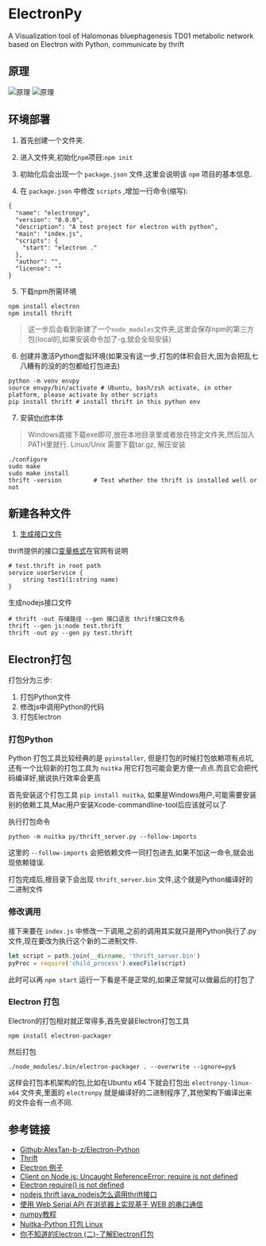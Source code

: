 # ElectronPy
A Visualization tool of Halomonas bluephagenesis TD01 metabolic network based on Electron with Python, communicate by thrift


## 原理

![原理](https://github.com/kekegg/HalomonasBluephagenesisTD01/blob/main/td01_1.png)
![原理](https://github.com/kekegg/HalomonasBluephagenesisTD01/blob/main/td01_2.png)

## 环境部署

1. 首先创建一个文件夹.

2. 进入文件夹,初始化`npm`项目:`npm init`

3. 初始化后会出现一个 `package.json` 文件,这里会说明该 `npm` 项目的基本信息.

4. 在 `package.json` 中修改 `scripts` ,增加一行命令(缩写):
```
{
  "name": "electronpy",
  "version": "0.0.0",
  "description": "A test project for electron with python",
  "main": "index.js",
  "scripts": {
    "start": "electron ."
  },
  "author": "",
  "license": ""
}

```

5. 下载npm所需环境
```
npm install electron
npm install thrift
```
> 这一步后会看到新建了一个`node_modules`文件夹,这里会保存npm的第三方包(local的,如果安装命令加了-g,就会全局安装)

6. 创建并激活Python虚拟环境(如果没有这一步,打包的体积会巨大,因为会把乱七八糟有的没的的包都给打包进去)
```
python -m venv envpy
source envpy/bin/activate # Ubuntu, bash/zsh activate, in other platform, please activate by other scripts
pip install thrift # install thrift in this python env
```

7. 安装[thrift](https://thrift.apache.org/)本体
> Windows直接下载exe即可,放在本地目录里或者放在特定文件夹,然后加入PATH里就行.
> Linux/Unix 需要下载tar.gz, 解压安装
```
./configure
sudo make
sudo make install
thrift -version         # Test whether the thrift is installed well or not
```

## 新建各种文件

1. [生成接口文件](https://thrift.apache.org/tutorial/)

thrift提供的接口[变量格式](https://thrift.apache.org/docs/types)在官网有说明

```
# test.thrift in root path
service userService {
    string test1(1:string name)
}
```

生成nodejs接口文件
```
# thrift -out 存储路径 --gen 接口语言 thrift接口文件名
thrift --gen js:node test.thrift 
thrift -out py --gen py test.thrift 
```

## Electron打包

打包分为三步:

1. 打包Python文件
2. 修改js中调用Python的代码
3. 打包Electron

### 打包Python

Python 打包工具比较经典的是 `pyinstaller`, 但是打包的时候打包依赖项有点坑, 还有一个比较新的打包工具为 `nuitka` 用它打包可能会更方便一点点.而且它会把代码编译好,据说执行效率会更高

首先安装这个打包工具 `pip install nuitka`, 如果是Windows用户,可能需要安装别的依赖工具,Mac用户安装Xcode-commandline-tool后应该就可以了

执行打包命令

```
python -m nuitka py/thrift_server.py --follow-imports
```

这里的 `--follow-imports` 会把依赖文件一同打包进去,如果不加这一命令,就会出现依赖错误.

打包完成后,根目录下会出现 `thrift_server.bin` 文件,这个就是Python编译好的二进制文件

### 修改调用
接下来要在 `index.js` 中修改一下调用,之前的调用其实就只是用Python执行了.py文件,现在要改为执行这个新的二进制文件.

```js
let script = path.join(__dirname, 'thrift_server.bin')
pyProc = require('child_process').execFile(script)
```

此时可以再 `npm start` 运行一下看是不是正常的,如果正常就可以做最后的打包了

### Electron 打包

Electron的打包相对就正常得多,首先安装Electron打包工具
```
npm install electron-packager
```
然后打包
```
./node_modules/.bin/electron-packager . --overwrite --ignore=py$
```

这样会打包本机架构的包,比如在Ubuntu x64 下就会打包出 `electronpy-linux-x64` 文件夹,里面的 `electronpy` 就是编译好的二进制程序了,其他架构下编译出来的文件会有一点不同.




## 参考链接

* [Github:AlexTan-b-z/Electron-Python](https://github.com/AlexTan-b-z/Electron-Python)
* [Thrift](https://thrift.apache.org/)
* [Electron 例子](https://blog.csdn.net/weixin_41231535/article/details/105480435?spm=1001.2014.3001.5501)
* [Client on Node.js: Uncaught ReferenceError: require is not defined](https://stackoverflow.com/questions/19059580/client-on-node-js-uncaught-referenceerror-require-is-not-defined)
* [Electron require() is not defined](https://stackoverflow.com/questions/44391448/electron-require-is-not-defined)
* [nodejs thrift java_nodejs怎么调用thrift接口](https://blog.csdn.net/weixin_29009401/article/details/114205640)
* [使用 Web Serial API 在浏览器上实现基于 WEB 的串口通信](https://blog.csdn.net/weixin_41231535/article/details/115218293?spm=1001.2014.3001.5501)
* [numpy教程](https://www.runoob.com/numpy/numpy-tutorial.html)
* [Nuitka-Python 打包 Linux](https://zhuanlan.zhihu.com/p/353577753)
* [你不知道的Electron (二)-了解Electron打包](https://zhuanlan.zhihu.com/p/45250432)

